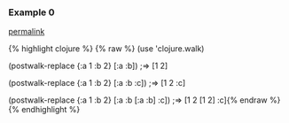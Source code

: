 ### Example 0
[permalink](#example-0)

{% highlight clojure %}
{% raw %}
(use 'clojure.walk)

(postwalk-replace {:a 1 :b 2} [:a :b])
;=> [1 2]

(postwalk-replace {:a 1 :b 2} [:a :b :c])
;=> [1 2 :c]

(postwalk-replace {:a 1 :b 2} [:a :b [:a :b] :c])
;=> [1 2 [1 2] :c]{% endraw %}
{% endhighlight %}


